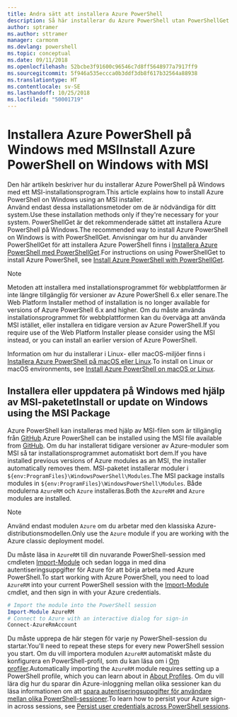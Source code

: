 ```yaml
---
title: Andra sätt att installera Azure PowerShell
description: Så här installerar du Azure PowerShell utan PowerShellGet med MSI
author: sptramer
ms.author: sttramer
manager: carmonm
ms.devlang: powershell
ms.topic: conceptual
ms.date: 09/11/2018
ms.openlocfilehash: 52bcbe3f91600c96546c7d8ff5648977a7917ff9
ms.sourcegitcommit: 5f946a535eccca0b3ddf3db8f617b32564a88938
ms.translationtype: HT
ms.contentlocale: sv-SE
ms.lasthandoff: 10/25/2018
ms.locfileid: "50001719"
---
```

# <a name="install-azure-powershell-on-windows-with-msi"></a><span data-ttu-id="42170-103">Installera Azure PowerShell på Windows med MSI</span><span class="sxs-lookup"><span data-stu-id="42170-103">Install Azure PowerShell on Windows with MSI</span></span>

<span data-ttu-id="42170-104">Den här artikeln beskriver hur du installerar Azure PowerShell på Windows med ett MSI-installationsprogram.</span><span class="sxs-lookup"><span data-stu-id="42170-104">This article explains how to install Azure PowerShell on Windows using an MSI installer.</span></span>  
<span data-ttu-id="42170-105">Använd endast dessa installationsmetoder om de är nödvändiga för ditt system.</span><span class="sxs-lookup"><span data-stu-id="42170-105">Use these installation methods only if they're necessary for your system.</span></span> <span data-ttu-id="42170-106">PowerShellGet är det rekommenderade sättet att installera Azure PowerShell på Windows.</span><span class="sxs-lookup"><span data-stu-id="42170-106">The recommended way to install Azure PowerShell on Windows is with PowerShellGet.</span></span> <span data-ttu-id="42170-107">Anvisningar om hur du använder PowerShellGet för att installera Azure PowerShell finns i [Installera Azure PowerShell med PowerShellGet](install-azurerm-ps.md).</span><span class="sxs-lookup"><span data-stu-id="42170-107">For instructions on using PowerShellGet to install Azure PowerShell, see [Install Azure PowerShell with PowerShellGet](install-azurerm-ps.md).</span></span>

> [!NOTE]
> <span data-ttu-id="42170-108">Metoden att installera med installationsprogrammet för webbplattformen är inte längre tillgänglig för versioner av Azure PowerShell 6.x eller senare.</span><span class="sxs-lookup"><span data-stu-id="42170-108">The Web Platform Installer method of installation is no longer available for versions of Azure PowerShell 6.x and higher.</span></span> <span data-ttu-id="42170-109">Om du måste använda installationsprogrammet för webbplattformen kan du överväga att använda MSI istället, eller installera en tidigare version av Azure PowerShell.</span><span class="sxs-lookup"><span data-stu-id="42170-109">If you require use of the Web Platform Installer please consider using the MSI instead, or you can install an earlier version of Azure PowerShell.</span></span>

<span data-ttu-id="42170-110">Information om hur du installerar i Linux- eller macOS-miljöer finns i [Installera Azure PowerShell på macOS eller Linux](install-azurermps-maclinux.md).</span><span class="sxs-lookup"><span data-stu-id="42170-110">To install on Linux or macOS environments, see [Install Azure PowerShell on macOS or Linux](install-azurermps-maclinux.md).</span></span>

## <a name="install-or-update-on-windows-using-the-msi-package"></a><span data-ttu-id="42170-111">Installera eller uppdatera på Windows med hjälp av MSI-paketet</span><span class="sxs-lookup"><span data-stu-id="42170-111">Install or update on Windows using the MSI Package</span></span>

<span data-ttu-id="42170-112">Azure PowerShell kan installeras med hjälp av MSI-filen som är tillgänglig från [GitHub](https://github.com/Azure/azure-powershell/releases/latest).</span><span class="sxs-lookup"><span data-stu-id="42170-112">Azure PowerShell can be installed using the MSI file available from [GitHub](https://github.com/Azure/azure-powershell/releases/latest).</span></span> <span data-ttu-id="42170-113">Om du har installerat tidigare versioner av Azure-moduler som MSI så tar installationsprogrammet automatiskt bort dem.</span><span class="sxs-lookup"><span data-stu-id="42170-113">If you have installed previous versions of Azure modules as an MSI, the installer automatically removes them.</span></span> <span data-ttu-id="42170-114">MSI-paketet installerar moduler i `${env:ProgramFiles}\WindowsPowerShell\Modules`.</span><span class="sxs-lookup"><span data-stu-id="42170-114">The MSI package installs modules in `${env:ProgramFiles}\WindowsPowerShell\Modules`.</span></span> <span data-ttu-id="42170-115">Både modulerna `AzureRM` och `Azure` installeras.</span><span class="sxs-lookup"><span data-stu-id="42170-115">Both the `AzureRM` and `Azure` modules are installed.</span></span>

> [!NOTE]
> <span data-ttu-id="42170-116">Använd endast modulen `Azure` om du arbetar med den klassiska Azure-distributionsmodellen.</span><span class="sxs-lookup"><span data-stu-id="42170-116">Only use the `Azure` module if you are working with the Azure classic deployment model.</span></span>

<span data-ttu-id="42170-117">Du måste läsa in `AzureRM` till din nuvarande PowerShell-session med cmdleten [Import-Module](/powershell/module/Microsoft.PowerShell.Core/Import-Module) och sedan logga in med dina autentiseringsuppgifter för Azure för att börja arbeta med Azure PowerShell.</span><span class="sxs-lookup"><span data-stu-id="42170-117">To start working with Azure PowerShell, you need to load `AzureRM` into your current PowerShell session with the [Import-Module](/powershell/module/Microsoft.PowerShell.Core/Import-Module) cmdlet, and then sign in with your Azure credentials.</span></span>

```powershell
# Import the module into the PowerShell session
Import-Module AzureRM
# Connect to Azure with an interactive dialog for sign-in
Connect-AzureRmAccount
```

<span data-ttu-id="42170-118">Du måste upprepa de här stegen för varje ny PowerShell-session du startar.</span><span class="sxs-lookup"><span data-stu-id="42170-118">You'll need to repeat these steps for every new PowerShell session you start.</span></span> <span data-ttu-id="42170-119">Om du vill importera modulen `AzureRM` automatiskt måste du konfigurera en PowerShell-profil, som du kan läsa om i [Om profiler](/powershell/module/microsoft.powershell.core/about/about_profiles).</span><span class="sxs-lookup"><span data-stu-id="42170-119">Automatically importing the `AzureRM` module requires setting up a PowerShell profile, which you can learn about in [About Profiles](/powershell/module/microsoft.powershell.core/about/about_profiles).</span></span>
<span data-ttu-id="42170-120">Om du vill lära dig hur du sparar din Azure-inloggning mellan olika sessioner kan du läsa informationen om att [spara autentiseringsuppgifter för användare mellan olika PowerShell-sessioner](context-persistence.md).</span><span class="sxs-lookup"><span data-stu-id="42170-120">To learn how to persist your Azure sign-in across sessions, see [Persist user credentials across PowerShell sessions](context-persistence.md).</span></span>
